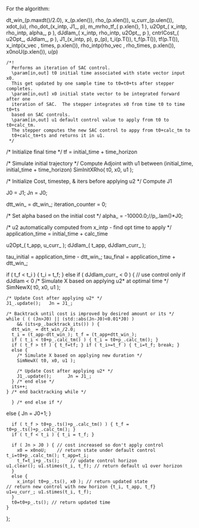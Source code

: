 For the algorithm:

dt_win_(p.maxdt()/2.0),
x_(p.xlen()),
rho_(p.xlen()), 
u_curr_(p.ulen()),
xdot_(u),
rho_dot_(x_intp, J1_, p),
m_mrho_tf_( p.xlen(), 1 ),
u2Opt_( x_intp, rho_intp, alpha_, p ),
dJdlam_( x_intp, rho_intp, u2Opt_, p ),
cntrlCost_( u2Opt_, dJdlam_, p ),
J1_(x_intp, p), p_(p),
t_i(p.T()), t_f(p.T()), tf(p.T()), 
x_intp(x_vec , times, p.xlen()),
rho_intp(rho_vec , rho_times, p.xlen()),
x0noU(p.xlen()), u(p)


    /*!
      Performs an iteration of SAC control.
      \param[in,out] t0 initial time associated with state vector input x0.  
      This get updated by one sample time to t0=t0+ts after stepper completes.
      \param[in,out] x0 initial state vector to be integrated forward after one
      iteration of SAC.  The stepper integrates x0 from time t0 to time t0+ts 
      based on SAC controls.
      \param[in,out] u1 default control value to apply from t0 to t0+calc_tm.
      The stepper computes the new SAC control to appy from t0+calc_tm to 
      t0+calc_tm+ts and returns it in u1.
     */

/* Initialize final time */
tf = initial_time + time_horizon

/* Simulate initial trajectory */
Compute Adjoint with u1 between (initial_time, initial_time + time_horizon)
SimInitXRho( t0, x0, u1 );

/* Initialize Cost, timestep, & iters before applying u2 */
Compute J1

J0 = J1;
Jn = J0;

dtt_win_ = dt_win_;
iteration_counter = 0;

/* Set alpha based on the initial cost */
alpha_ = -10000.0;//p_.lam()*J0;

/* u2 automatically computed from x_intp - find opt time to apply */
application_time = initial_time + calc_time

u2Opt_( t_app, u_curr_ );
dJdlam_( t_app, dJdlam_curr_ );
    
tau_initial = application_time - dtt_win_;
tau_final = application_time + dtt_win_;

if ( t_f < t_i ) { t_i = t_f; }
else if ( dJdlam_curr_ < 0 ) {  // use control only if dJdlam < 0
	/* Simulate X based on applying u2* at optimal time */
	SimNewX( t0, x0, u1 );
      
	/* Update Cost after applying u2* */
	J1_.update();	Jn = J1_;

	/* Backtrack until cost is improved by desired amount or its */
	while ( ( (Jn>J0) || (std::abs(Jn-J0)<0.01*J0) ) 
		&& (its<p_.backtrack_its()) ) {
	  dtt_win_ = dtt_win_/2.0;
	  t_i = (t_app-dtt_win_); t_f = (t_app+dtt_win_);
	  if ( t_i < t0+p_.calc_tm() ) { t_i = t0+p_.calc_tm(); }  
	  if ( t_f > tf ) { t_f=tf; } if ( t_i>=t_f ) { t_i=t_f; break; }
	  else {  
	    /* Simulate X based on applying new duration */
	    SimNewX( t0, x0, u1 );
      
	    /* Update Cost after applying u2* */
	    J1_.update();      Jn = J1_;	  
	  } /* end else */
	  its++;
	} /* end backtracking while */
      
      } /* end else if */
else { Jn = J0+1; }

      if ( t_f > t0+p_.ts()+p_.calc_tm() ) { t_f = t0+p_.ts()+p_.calc_tm(); }  
      if ( t_f < t_i ) { t_i = t_f; }
      
      if ( Jn > J0 ) { // cost increased so don't apply control
      	x0 = x0noU;    // return state under default control
	t_i=t0+p_.calc_tm(); t_app=t_i; 
      	t_f=t_i+p_.ts();    // update control horizon
	u1.clear(); u1.stimes(t_i, t_f); // return default u1 over horizon
      }
      else { 
      	x_intp( t0+p_.ts(), x0 ); // return updated state
	// return new control with new horizon {t_i, t_app, t_f}
	u1=u_curr_; u1.stimes(t_i, t_f);
      }
      t0=t0+p_.ts(); // return updated time
    }

  };